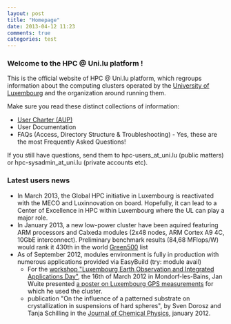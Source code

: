 ```yaml
---
layout: post
title: "Homepage"
date: 2013-04-12 11:23
comments: true
categories: test
---
```


### Welcome to the HPC @ Uni.lu platform !

This is the official website of HPC @ Uni.lu platform, which regroups information about the computing clusters operated by the [University of Luxembourg](http://www.uni.lu) and the organization around running them.

Make sure you read these distinct collections of information:

* [User Charter (AUP)](/users/fup.html)
* User Documentation
* FAQs (Access, Directory Structure & Troubleshooting) - Yes, these are the most Frequently Asked Questions!

If you still have questions, send them to hpc-users_at_uni.lu (public matters) or hpc-sysadmin_at_uni.lu (private accounts etc).

### Latest users news
* In March 2013, the Global HPC initiative in Luxembourg is reactivated with the MECO and Luxinnovation on board. Hopefully, it can lead to a Center of Excellence in HPC within Luxembourg where the UL can play a major role.
* In January 2013, a new low-power cluster have been aquired featuring ARM processors and Calxeda modules (2x48 nodes, ARM Cortex A9 4C, 10GbE interconnect). Preliminary benchmark results (84,68 MFlops/W) would rank it 430th in the world [Green500](http://www.green500.org/) list
* As of September 2012, modules environment is fully in production with numerous applications provided via EasyBuild (try: module avail)
  * For the [workshop "Luxembourg Earth Observation and Integrated Applications Day"](http://leo.lippmann.lu), the 16th of March 2012 in Mondorf-les-Bains, Jan Wuite presented [a poster on Luxembourg GPS measurements](https://hpc.uni.lu/common/docs/Poster_LEO_Wuite_FINAL.pdf) for which he used the cluster.
  * publication "On the influence of a patterned substrate on crystallization in suspensions of hard spheres", by Sven Dorosz and Tanja Schilling in the [Journal of  Chemical Physics](http://jcp.aip.org/resource/1/jcpsa6/v136/i4/p044702_s1?ver=pdfcov), january 2012.
